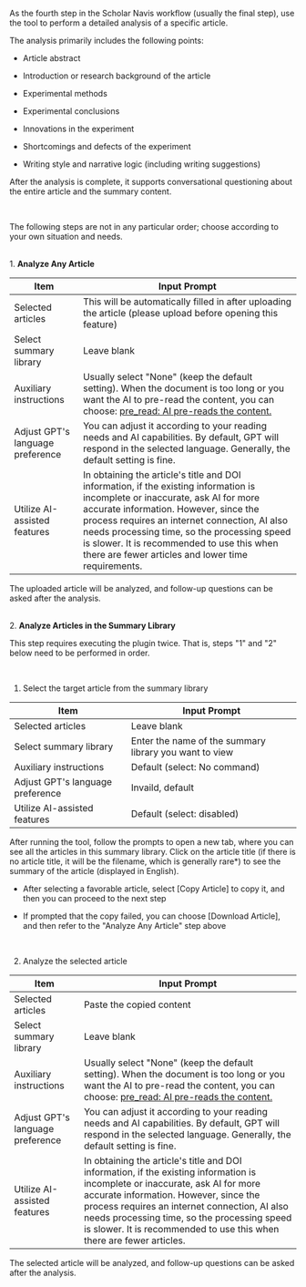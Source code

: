As the fourth step in the Scholar Navis workflow (usually the final step), use the tool to perform a detailed analysis of a specific article.

The analysis primarily includes the following points:

- Article abstract

- Introduction or research background of the article

- Experimental methods

- Experimental conclusions

- Innovations in the experiment

- Shortcomings and defects of the experiment

- Writing style and narrative logic (including writing suggestions)

After the analysis is complete, it supports conversational questioning about the entire article and the summary content.

<br>

The following steps are not in any particular order; choose according to your own situation and needs.

<br>1. **Analyze Any Article**

| Item                             | Input Prompt                                                                                                                                                                                                                                                                                                                                                                |
| -------------------------------- | --------------------------------------------------------------------------------------------------------------------------------------------------------------------------------------------------------------------------------------------------------------------------------------------------------------------------------------------------------------------------- |
| Selected articles                | This will be automatically filled in after uploading the article (please upload before opening this feature)                                                                                                                                                                                                                                                                |
| Select summary library           | Leave blank                                                                                                                                                                                                                                                                                                                                                                 |
| Auxiliary instructions           | Usually select "None" (keep the default setting). When the document is too long or you want the AI to pre-read the content, you can choose: <u>pre_read: AI pre-reads the content.</u>                                                                                                                                                                                      |
| Adjust GPT's language preference | You can adjust it according to your reading needs and AI capabilities. By default, GPT will respond in the selected language. Generally, the default setting is fine.                                                                                                                                                                                                       |
| Utilize AI-assisted features     | In obtaining the article's title and DOI information, if the existing information is incomplete or inaccurate, ask AI for more accurate information. However, since the process requires an internet connection, AI also needs processing time, so the processing speed is slower. It is recommended to use this when there are fewer articles and lower time requirements. |

The uploaded article will be analyzed, and follow-up questions can be asked after the analysis.

<br>2. **Analyze Articles in the Summary Library**

This step requires executing the plugin twice. That is, steps "1" and "2" below need to be performed in order.

<br>

1. Select the target article from the summary library

| Item                             | Input Prompt                                           |
| -------------------------------- | ------------------------------------------------------ |
| Selected articles                | Leave blank                                            |
| Select summary library           | Enter the name of the summary library you want to view |
| Auxiliary instructions           | Default (select: No command)                           |
| Adjust GPT's language preference | Invaild, default                                       |
| Utilize AI-assisted features     | Default (select: disabled)                             |

After running the tool, follow the prompts to open a new tab, where you can see all the articles in this summary library. Click on the article title (if there is no article title, it will be the filename, which is generally rare*) to see the summary of the article (displayed in English).

- After selecting a favorable article, select [Copy Article] to copy it, and then you can proceed to the next step

- If prompted that the copy failed, you can choose [Download Article], and then refer to the "Analyze Any Article" step above

<br>

2. Analyze the selected article

| Item                             | Input Prompt                                                                                                                                                                                                                                                                                                                                    |
| -------------------------------- | ----------------------------------------------------------------------------------------------------------------------------------------------------------------------------------------------------------------------------------------------------------------------------------------------------------------------------------------------- |
| Selected articles                | Paste the copied content                                                                                                                                                                                                                                                                                                                        |
| Select summary library           | Leave blank                                                                                                                                                                                                                                                                                                                                     |
| Auxiliary instructions           | Usually select "None" (keep the default setting). When the document is too long or you want the AI to pre-read the content, you can choose: <u>pre_read: AI pre-reads the content.</u>                                                                                                                                                          |
| Adjust GPT's language preference | You can adjust it according to your reading needs and AI capabilities. By default, GPT will respond in the selected language. Generally, the default setting is fine.                                                                                                                                                                           |
| Utilize AI-assisted features     | In obtaining the article's title and DOI information, if the existing information is incomplete or inaccurate, ask AI for more accurate information. However, since the process requires an internet connection, AI also needs processing time, so the processing speed is slower. It is recommended to use this when there are fewer articles. |

The selected article will be analyzed, and follow-up questions can be asked after the analysis.
